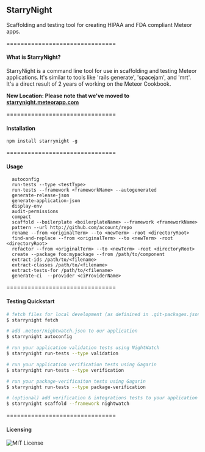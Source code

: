 ## StarryNight

Scaffolding and testing tool for creating HIPAA and FDA compliant Meteor apps.  

===============================
#### What is StarryNight?  

StarryNight is a command line tool for use in scaffolding and testing Meteor applications. It's similar to tools like 'rails generate', 'spacejam', and 'mrt'. It's a direct result of 2 years of working on the Meteor Cookbook.

**New Location:  Please note that we've moved to [starrynight.meteorapp.com](starrynight.meteorapp.com)**

===============================
#### Installation  

````
npm install starrynight -g
````

===============================
#### Usage  

````
  autoconfig
  run-tests --type <testType>
  run-tests --framework <frameworkName> --autogenerated
  generate-release-json
  generate-application-json
  display-env
  audit-permissions
  compact
  scaffold --boilerplate <boilerplateName> --framework <frameworkName>
  pattern --url http://github.com/account/repo
  rename --from <originalTerm> --to <newTerm> -root <directoryRoot>
  find-and-replace --from <originalTerm> --to <newTerm> -root <directoryRoot>
  refactor --from <originalTerm> --to <newTerm> -root <directoryRoot>
  create --package foo:mypackage --from /path/to/component
  extract-ids /path/to/<filename>
  extract-classes /path/to/<filename>
  extract-tests-for /path/to/<filename>
  generate-ci  --provider <ciProviderName>
````

===============================
#### Testing Quickstart  

````sh
# fetch files for local development (as definined in .git-packages.json)
$ starrynight fetch

# add .meteor/nightwatch.json to our application
$ starrynight autoconfig

# run your application validation tests using NightWatch
$ starrynight run-tests --type validation

# run your application verification tests using Gagarin
$ starrynight run-tests --type verification

# run your package-verificaiton tests using Gagarin
$ starrynight run-tests --type package-verification

# (optional) add verification & integrations tests to your application
$ starrynight scaffold --framework nightwatch

````


===============================
#### Licensing

![MIT License](https://img.shields.io/badge/license-MIT-blue.svg)
